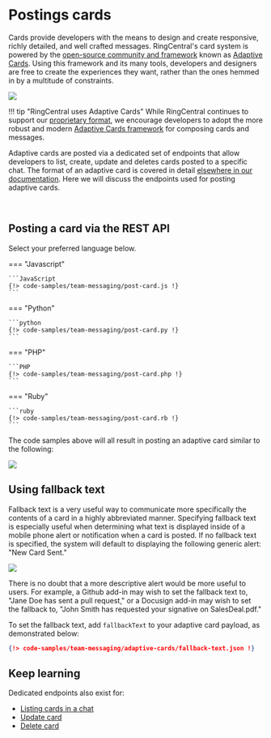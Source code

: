 # Postings cards

Cards provide developers with the means to design and create responsive, richly detailed, and well crafted messages. RingCentral's card system is powered by the [open-source community and framework](http://adaptivecards.io) known as [Adaptive Cards](../../adaptive-cards/). Using this framework and its many tools, developers and designers are free to create the experiences they want, rather than the ones hemmed in by a multitude of constraints. 

<img class="img-fluid figure-img" src="../../adaptive-cards/itinerary.png" style="max-width: 400px">

!!! tip "RingCentral uses Adaptive Cards"
    While RingCentral continues to support our [proprietary format](../../incoming-webhooks/legacy-format/), we encourage developers to adopt the more robust and modern [Adaptive Cards framework](../../adaptive-cards/) for composing cards and messages.

Adaptive cards are posted via a dedicated set of endpoints that allow developers to list, create, update and deletes cards posted to a specific chat. The format of an adaptive card is covered in detail [elsewhere in our documentation](../../adaptive-cards/). Here we will discuss the endpoints used for posting adaptive cards. 

<br clear="all">

## Posting a card via the REST API

Select your preferred language below.

=== "Javascript"

    ```JavaScript
    {!> code-samples/team-messaging/post-card.js !}
    ```

=== "Python"

    ```python
    {!> code-samples/team-messaging/post-card.py !}
    ```

=== "PHP"

    ```PHP
    {!> code-samples/team-messaging/post-card.php !}
    ```

=== "Ruby"

    ```ruby
    {!> code-samples/team-messaging/post-card.rb !}
    ```

The code samples above will all result in posting an adaptive card similar to the following:

<img src="../hello-world.png" class="img-fluid" style="max-width: 600px">

## Using fallback text

Fallback text is a very useful way to communicate more specifically the contents of a card in a highly abbreviated manner. Specifying fallback text is especially useful when determining what text is displayed inside of a mobile phone alert or notification when a card is posted. If no fallback text is specified, the system will default to displaying the following generic alert: "New Card Sent." 

<img src="../new-card-sent.png" class="img-fluid" style="max-width: 600px">

There is no doubt that a more descriptive alert would be more useful to users. For example, a Github add-in may wish to set the fallback text to, "Jane Doe has sent a pull request," or a Docusign add-in may wish to set the fallback to, "John Smith has requested your signative on SalesDeal.pdf." 

To set the fallback text, add `fallbackText` to your adaptive card payload, as demonstrated below:

```json
{!> code-samples/team-messaging/adaptive-cards/fallback-text.json !}
```

## Keep learning

Dedicated endpoints also exist for:

* [Listing cards in a chat](https://developers.ringcentral.com/api-reference/Adaptive-Cards/getGlipAdaptiveCard)
* [Update card](https://developers.ringcentral.com/api-reference/Adaptive-Cards/updateGlipAdaptiveCard)
* [Delete card](https://developers.ringcentral.com/api-reference/Adaptive-Cards/deleteGlipAdaptiveCard)
